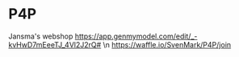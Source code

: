 # P4P
Jansma's webshop
https://app.genmymodel.com/edit/_-kvHwD7mEeeTJ_4Vl2J2rQ# \n
https://waffle.io/SvenMark/P4P/join
